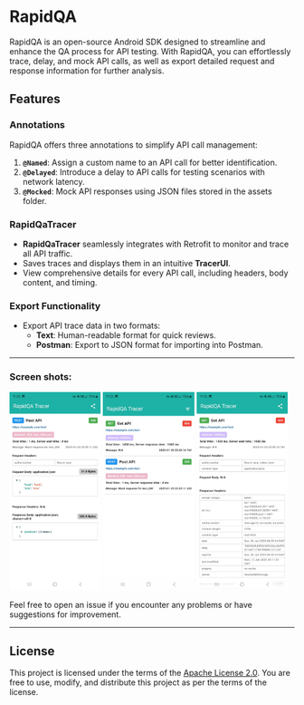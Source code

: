 # RapidQA

RapidQA is an open-source Android SDK designed to streamline and enhance the QA process for API testing. With RapidQA, you can effortlessly trace, delay, and mock API calls, as well as export detailed request and response information for further analysis.

## Features

### Annotations
RapidQA offers three annotations to simplify API call management:
1. **`@Named`**: Assign a custom name to an API call for better identification.
2. **`@Delayed`**: Introduce a delay to API calls for testing scenarios with network latency.
3. **`@Mocked`**: Mock API responses using JSON files stored in the assets folder.

### RapidQaTracer
- **RapidQaTracer** seamlessly integrates with Retrofit to monitor and trace all API traffic.
- Saves traces and displays them in an intuitive **TracerUI**.
- View comprehensive details for every API call, including headers, body content, and timing.

### Export Functionality
- Export API trace data in two formats:
  - **Text**: Human-readable format for quick reviews.
  - **Postman**: Export to JSON format for importing into Postman.
---
### Screen shots:
<img src="https://github.com/Avs-Pavan/RapidQA/blob/main/5042980512983542505.JPG" style=" height:350px " />    <img src="https://github.com/Avs-Pavan/RapidQA/blob/main/5257672003933655050.JPG" style=" height:350px " />    <img src="https://github.com/Avs-Pavan/RapidQA/blob/main/8878824932387304160.JPG" style=" height:350px " />


Feel free to open an issue if you encounter any problems or have suggestions for improvement.

---
## License

This project is licensed under the terms of the [Apache License 2.0](https://www.apache.org/licenses/LICENSE-2.0). You are free to use, modify, and distribute this project as per the terms of the license.

